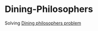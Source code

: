 ﻿# Dining-Philosophers

Solving [Dining philosophers problem](https://en.wikipedia.org/wiki/Dining_philosophers_problem)
